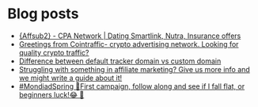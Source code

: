 # Blog posts
<!-- BLOG-POST-LIST:START -->
- [{Affsub2}  - CPA Network | Dating Smartlink, Nutra, Insurance offers](https://afflift.com/f/threads/affsub2-cpa-network-dating-smartlink-nutra-insurance-offers.9010/)
- [Greetings from Cointraffic- crypto advertising network. Looking for quality crypto traffic?](https://afflift.com/f/threads/greetings-from-cointraffic-crypto-advertising-network-looking-for-quality-crypto-traffic.10543/)
- [Difference between default tracker domain vs custom domain](https://afflift.com/f/threads/difference-between-default-tracker-domain-vs-custom-domain.10541/)
- [Struggling with something in affiliate marketing? Give us more info and we might write a guide about it!](https://afflift.com/f/threads/struggling-with-something-in-affiliate-marketing-give-us-more-info-and-we-might-write-a-guide-about-it.10464/)
- [#MondiadSpring 🚀First campaign, follow along and see if I fall flat, or beginners luck!😂  🚀](https://afflift.com/f/threads/mondiadspring-%F0%9F%9A%80first-campaign-follow-along-and-see-if-i-fall-flat-or-beginners-luck-%F0%9F%98%82-%F0%9F%9A%80.10525/)
<!-- BLOG-POST-LIST:END -->
